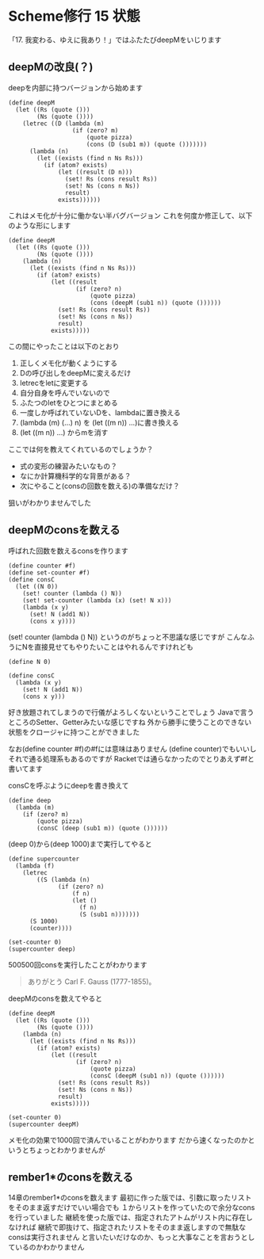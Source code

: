 # Scheme修行 15 状態

「17. 我変わる、ゆえに我あり！」ではふたたびdeepMをいじります

## deepMの改良(？)

deepを内部に持つバージョンから始めます

```
(define deepM
  (let ((Rs (quote ()))
        (Ns (quote ())))
    (letrec ((D (lambda (m)
                  (if (zero? m)
                      (quote pizza)
                      (cons (D (sub1 m)) (quote ()))))))
      (lambda (n)
        (let ((exists (find n Ns Rs)))
          (if (atom? exists)
              (let ((result (D n)))
                (set! Rs (cons result Rs))
                (set! Ns (cons n Ns))
                result)
              exists))))))
```

これはメモ化が十分に働かない半バグバージョン
これを何度か修正して、以下のような形にします

```
(define deepM
  (let ((Rs (quote ()))
        (Ns (quote ())))
    (lambda (n)
      (let ((exists (find n Ns Rs)))
        (if (atom? exists)
            (let ((result
                   (if (zero? n)
                       (quote pizza)
                       (cons (deepM (sub1 n)) (quote ())))))
              (set! Rs (cons result Rs))
              (set! Ns (cons n Ns))
              result)
            exists)))))
```
この間にやったことは以下のとおり

1. 正しくメモ化が動くようにする
1. Dの呼び出しをdeepMに変えるだけ
1. letrecをletに変更する
1. 自分自身を呼んでいないので
1. ふたつのletをひとつにまとめる
1. 一度しか呼ばれていないDを、lambdaに置き換える
1. (lambda (m) (...) n) を (let ((m n)) ...)に書き換える
1. (let ((m n)) ...) からmを消す

ここでは何を教えてくれているのでしょうか？

- 式の変形の練習みたいなもの？
- なにか計算機科学的な背景がある？
- 次にやること(consの回数を数える)の準備なだけ？

狙いがわかりませんでした

## deepMのconsを数える

呼ばれた回数を数えるconsを作ります

```
(define counter #f)
(define set-counter #f)
(define consC
  (let ((N 0))
    (set! counter (lambda () N))
    (set! set-counter (lambda (x) (set! N x)))
    (lambda (x y)
      (set! N (add1 N))
      (cons x y))))
```

(set! counter (lambda () N)) というのがちょっと不思議な感じですが
こんなふうにNを直接見せてもやりたいことはやれるんですけれども

```
(define N 0)

(define consC
  (lambda (x y)
    (set! N (add1 N))
    (cons x y)))
```

好き放題されてしまうので行儀がよろしくないということでしょう
Javaで言うところのSetter、Getterみたいな感じですね
外から勝手に使うことのできない状態をクロージャに持つことができました

なお(define counter #f)の#fには意味はありません
(define counter)でもいいしそれで通る処理系もあるのですが
Racketでは通らなかったのでとりあえず#fと書いてます

consCを呼ぶようにdeepを書き換えて

```
(define deep
  (lambda (m)
    (if (zero? m)
        (quote pizza)
        (consC (deep (sub1 m)) (quote ())))))
```

(deep 0)から(deep 1000)まで実行してやると

```
(define supercounter
  (lambda (f)
    (letrec
        ((S (lambda (n)
              (if (zero? n)
                  (f n)
                  (let ()
                    (f n)
                    (S (sub1 n)))))))
      (S 1000)
      (counter))))

(set-counter 0)
(supercounter deep)
```

500500回consを実行したことがわかります

> ありがとう Carl F. Gauss (1777-1855)。

deepMのconsを数えてやると

```
(define deepM
  (let ((Rs (quote ()))
        (Ns (quote ())))
    (lambda (n)
      (let ((exists (find n Ns Rs)))
        (if (atom? exists)
            (let ((result
                   (if (zero? n)
                       (quote pizza)
                       (consC (deepM (sub1 n)) (quote ())))))
              (set! Rs (cons result Rs))
              (set! Ns (cons n Ns))
              result)
            exists)))))

(set-counter 0)
(supercounter deepM)
```

メモ化の効果で1000回で済んでいることがわかります
だから速くなったのかというとちょっとわかりませんが

## rember1*のconsを数える

14章のrember1*のconsを数えます
最初に作った版では、引数に取ったリストをそのまま返すだけでいい場合でも
１からリストを作っていたので余分なconsを行っていました
継続を使った版では、指定されたアトムがリスト内に存在しなければ
継続で即抜けて、指定されたリストをそのまま返しますので無駄なconsは実行されません
と言いたいだけなのか、もっと大事なことを言おうとしているのかわかりません
